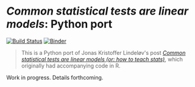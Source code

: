# _Common statistical tests are linear models_: Python port

[![Build Status](https://travis-ci.com/eigenfoo/tests-as-linear-python.svg?branch=master)](https://travis-ci.com/eigenfoo/tests-as-linear-python)
[![Binder](https://mybinder.org/badge_logo.svg)](https://mybinder.org/v2/gh/eigenfoo/tests-as-linear-python/master?filepath=tests-as-linear.ipynb)

> This is a Python port of Jonas Kristoffer Lindeløv's post [_Common statistical
> tests are linear models (or: how to teach
> stats)_](https://lindeloev.github.io/tests-as-linear/), which originally had
> accompanying code in R.

Work in progress. Details forthcoming.
